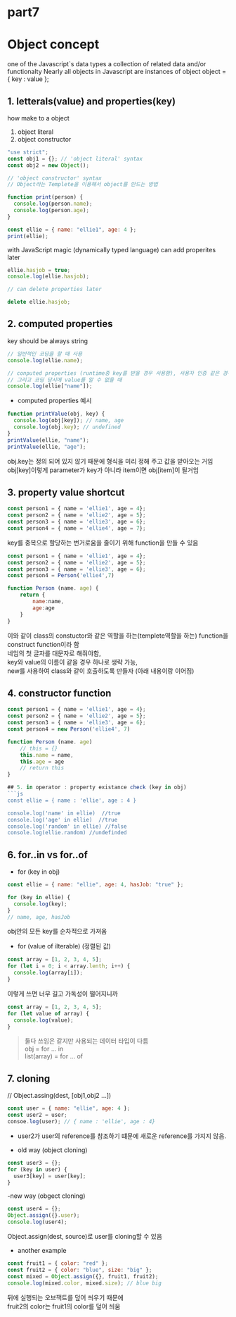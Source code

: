 # part7

# Object concept

one of the Javascript`s data types
a collection of related data and/or functionalty
Nearly all objects in Javascript are instances of object
object = { key : value };

## 1. letterals(value) and properties(key)

how make to a object

1. object literal
2. object constructor

```js
"use strict";
const obj1 = {}; // 'object literal' syntax
const obj2 = new Object();

// 'object constructor' syntax
// Object라는 Templete을 이용해서 object를 만드는 방법

function print(person) {
  console.log(person.name);
  console.log(person.age);
}

const ellie = { name: "ellie1", age: 4 };
print(ellie);
```

with JavaScript magic (dynamically typed language)
can add properites later

```js
ellie.hasjob = true;
console.log(ellie.hasjob);

// can delete properties later

delete ellie.hasjob;
```

## 2. computed properties

key should be always string

```js
// 일반적인 코딩을 할 때 사용
console.log(ellie.name);

// conputed properties (runtime중 key를 받을 경우 사용함), 사용자 인증 같은 경우에 씀
// 그리고 코딩 당시에 value를 알 수 없을 때
console.log(ellie["name"]);
```

- computed properties 예시

```js
function printValue(obj, key) {
  console.log(obj[key]); // name, age
  console.log(obj.key); // undefined
}
printValue(ellie, "name");
printValue(ellie, "age");
```

obj.key는 정의 되어 있지 않기 때문에 형식을 미리 정해 주고 값을 받아오는 거임 obj[key]이렇게 parameter가 key가 아니라 item이면 obj[item]이 될거임

## 3. property value shortcut

```js
const person1 = { name = 'ellie1', age = 4};
const person2 = { name = 'ellie2', age = 5};
const person3 = { name = 'ellie3', age = 6};
const person4 = { name = 'ellie4', age = 7};
```

key를 중복으로 할당하는 번거로움을 줄이기 위해 function을 만들 수 있음

```js
const person1 = { name = 'ellie1', age = 4};
const person2 = { name = 'ellie2', age = 5};
const person3 = { name = 'ellie3', age = 6};
const person4 = Person('ellie4',7)

function Person (name. age) {
    return {
        name:name,
        age:age
    }
}
```

이와 같이
class의 constuctor와 같은 역할을 하는(templete역할을 하는) function을
construct function이라 함<br>
네임의 첫 글자를 대문자로 해줘야함,<br>
key와 value의 이름이 같을 경우 하나로 생략 가능,<br>
new를 사용하여 class와 같이 호출하도록 만들자 (아래 내용이랑 이어짐)

## 4. constructor function

````js
const person1 = { name = 'ellie1', age = 4};
const person2 = { name = 'ellie2', age = 5};
const person3 = { name = 'ellie3', age = 6};
const person4 = new Person('ellie4', 7)

function Person (name. age)
    // this = {}
    this.name = name,
    this.age = age
    // return this
}

## 5. in operator : property existance check (key in obj)
```js
const ellie = { name : 'ellie', age : 4 }

console.log('name' in ellie)  //true
console.log('age' in ellie)  //true
console.log('random' in ellie) //false
console.log(ellie.random) //undefinded
````

## 6. for..in vs for..of

- for (key in obj)

```js
const ellie = { name: "ellie", age: 4, hasJob: "true" };

for (key in ellie) {
  console.log(key);
}
// name, age, hasJob
```

obj안의 모든 key를 순차적으로 가져옴

- for (value of ilterable) (정렬된 값)

```js
const array = [1, 2, 3, 4, 5];
for (let i = 0; i < array.lenth; i++) {
  console.log(array[i]);
}
```

이렇게 쓰면 너무 길고 가독성이 떨어지니까

```js
const array = [1, 2, 3, 4, 5];
for (let value of array) {
  console.log(value);
}
```

> 둘다 쓰임은 같지만 사용되는 데이터 타입이 다름<br>
> obj = for ... in <br>
> list(array) = for ... of<br>

## 7. cloning

// Object.assing(dest, [obj1,obj2 ...])

```js
const user = { name: "ellie", age: 4 };
const user2 = user;
consoe.log(user); // { name : 'ellie', age : 4}
```

- user2가 user의 reference를 참조하기 떄문에 새로운 reference를 가지지 않음.

- old way (object cloning)

```js
const user3 = {};
for (key in user) {
  user3[key] = user[key];
}
```

-new way (obgect cloning)

```js
const user4 = {};
Object.assign({}.user);
console.log(user4);
```

Object.assign(dest, source)로 user를 cloning할 수 있음

- another example

```js
const fruit1 = { color: "red" };
const fruit2 = { color: "blue", size: "big" };
const mixed = Object.assign({}, fruit1, fruit2);
console.log(mixed.color, mixed.size); // blue big
```

뒤에 실행되는 오브잭트를 덮어 씌우기 때문에<br>
fruit2의 color는 fruit1의 color를 덮어 씌움
